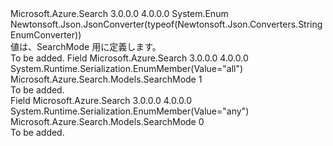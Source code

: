 <Type Name="SearchMode" FullName="Microsoft.Azure.Search.Models.SearchMode">
  <TypeSignature Language="C#" Value="public enum SearchMode" />
  <TypeSignature Language="ILAsm" Value=".class public auto ansi sealed SearchMode extends System.Enum" />
  <TypeSignature Language="DocId" Value="T:Microsoft.Azure.Search.Models.SearchMode" />
  <TypeSignature Language="VB.NET" Value="Public Enum SearchMode" />
  <TypeSignature Language="F#" Value="type SearchMode = " />
  <AssemblyInfo>
    <AssemblyName>Microsoft.Azure.Search</AssemblyName>
    <AssemblyVersion>3.0.0.0</AssemblyVersion>
    <AssemblyVersion>4.0.0.0</AssemblyVersion>
  </AssemblyInfo>
  <Base>
    <BaseTypeName>System.Enum</BaseTypeName>
  </Base>
  <Attributes>
    <Attribute>
      <AttributeName>Newtonsoft.Json.JsonConverter(typeof(Newtonsoft.Json.Converters.StringEnumConverter))</AttributeName>
    </Attribute>
  </Attributes>
  <Docs>
    <summary>
            値は、SearchMode 用に定義します。
            </summary>
    <remarks>To be added.</remarks>
  </Docs>
  <Members>
    <Member MemberName="All">
      <MemberSignature Language="C#" Value="All" />
      <MemberSignature Language="ILAsm" Value=".field public static literal valuetype Microsoft.Azure.Search.Models.SearchMode All = int32(1)" />
      <MemberSignature Language="DocId" Value="F:Microsoft.Azure.Search.Models.SearchMode.All" />
      <MemberSignature Language="VB.NET" Value="All" />
      <MemberSignature Language="F#" Value="All = 1" Usage="Microsoft.Azure.Search.Models.SearchMode.All" />
      <MemberType>Field</MemberType>
      <AssemblyInfo>
        <AssemblyName>Microsoft.Azure.Search</AssemblyName>
        <AssemblyVersion>3.0.0.0</AssemblyVersion>
        <AssemblyVersion>4.0.0.0</AssemblyVersion>
      </AssemblyInfo>
      <Attributes>
        <Attribute>
          <AttributeName>System.Runtime.Serialization.EnumMember(Value="all")</AttributeName>
        </Attribute>
      </Attributes>
      <ReturnValue>
        <ReturnType>Microsoft.Azure.Search.Models.SearchMode</ReturnType>
      </ReturnValue>
      <MemberValue>1</MemberValue>
      <Docs>
        <summary>To be added.</summary>
      </Docs>
    </Member>
    <Member MemberName="Any">
      <MemberSignature Language="C#" Value="Any" />
      <MemberSignature Language="ILAsm" Value=".field public static literal valuetype Microsoft.Azure.Search.Models.SearchMode Any = int32(0)" />
      <MemberSignature Language="DocId" Value="F:Microsoft.Azure.Search.Models.SearchMode.Any" />
      <MemberSignature Language="VB.NET" Value="Any" />
      <MemberSignature Language="F#" Value="Any = 0" Usage="Microsoft.Azure.Search.Models.SearchMode.Any" />
      <MemberType>Field</MemberType>
      <AssemblyInfo>
        <AssemblyName>Microsoft.Azure.Search</AssemblyName>
        <AssemblyVersion>3.0.0.0</AssemblyVersion>
        <AssemblyVersion>4.0.0.0</AssemblyVersion>
      </AssemblyInfo>
      <Attributes>
        <Attribute>
          <AttributeName>System.Runtime.Serialization.EnumMember(Value="any")</AttributeName>
        </Attribute>
      </Attributes>
      <ReturnValue>
        <ReturnType>Microsoft.Azure.Search.Models.SearchMode</ReturnType>
      </ReturnValue>
      <MemberValue>0</MemberValue>
      <Docs>
        <summary>To be added.</summary>
      </Docs>
    </Member>
  </Members>
</Type>